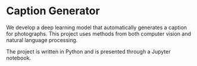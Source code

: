 # Caption Generator
We develop a deep learning model that automatically generates a caption for photographs. This project uses methods from both computer vision and natural language processing.

The project is written in Python and is presented through a Jupyter notebook. 
